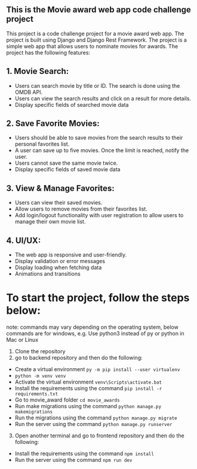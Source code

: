 ## This is the Movie award web app code challenge project

This project is a code challenge project for a movie award web app. The project is built using Django and Django Rest Framework. The project is a simple web app that allows users to nominate movies for awards. The project has the following features:

## 1. Movie Search:
- Users can search movie by title or ID. The search is done using the OMDB API.
- Users can view the search results and click on a result for more details.
- Display specific fields of searched movie data 

## 2. Save Favorite Movies:
- Users should be able to save movies from the search results to their
personal favorites list.
- A user can save up to five movies. Once the limit is reached, notify the
user.
- Users cannot save the same movie twice.
- Display specific fields of saved movie data

## 3. View & Manage Favorites:
- Users can view their saved movies.
- Allow users to remove movies from their favorites list.
- Add login/logout functionality with user registration to allow users to
manage their own movie list.

## 4. UI/UX:
- The web app is responsive and user-friendly.
- Display validation or error messages
- Display loading when fetching data
- Animations and transitions

# To start the project, follow the steps below:

note: commands may vary depending on the operating system, below commands are for windows, e.g. Use python3 instead of py or python in Mac or Linux
1. Clone the repository
2. go to backend repository and then do the following:
- Create a virtual environment `py -m pip install --user virtualenv`
- `python -m venv venv ` 
- Activate the virtual environment `venv\Scripts\activate.bat`
- Install the requirements using the command `pip install -r requirements.txt`
- Go to movie_award folder `cd movie_awards`
- Run make migrations using the command `python manage.py makemigrations`
- Run the migrations using the command `python manage.py migrate`
- Run the server using the command `python manage.py runserver`
3. Open another terminal and go to frontend repository and then do the following:
- Install the requirements using the command `npm install`
- Run the server using the command `npm run dev`

